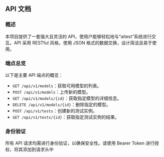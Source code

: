 ## API 文档  

### 概述  
本项目提供了一套强大且灵活的 API，使用户能够轻松地与“aitest”系统进行交互。API 采用 RESTful 风格，使用 JSON 格式的数据交换，设计简洁且易于使用。  

### 端点总览  
以下是主要 API 端点的概览：  

- `GET /api/v1/models`：获取可用模型的列表。  
- `POST /api/v1/models`：上传新的模型。  
- `GET /api/v1/models/{id}`：获取指定模型的详细信息。  
- `DELETE /api/v1/models/{id}`：删除指定的模型。  
- `POST /api/v1/tests`：创建新的测试实例。  
- `GET /api/v1/tests/{id}`：获取指定测试实例的结果。  

### 身份验证  
所有 API 请求均需进行身份验证，以确保安全性。请使用 Bearer Token 进行授权，将其添加到请求头中
